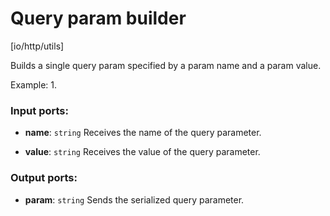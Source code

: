# Query param builder

[io/http/utils]

Builds a single query param specified by a param name and a param value.

Example:
1. 

### Input ports:

* __name__: `string`
    Receives the name of the query parameter.



* __value__: `string`
    Receives the value of the query parameter.



### Output ports:

* __param__: `string`
    Sends the serialized query parameter.




